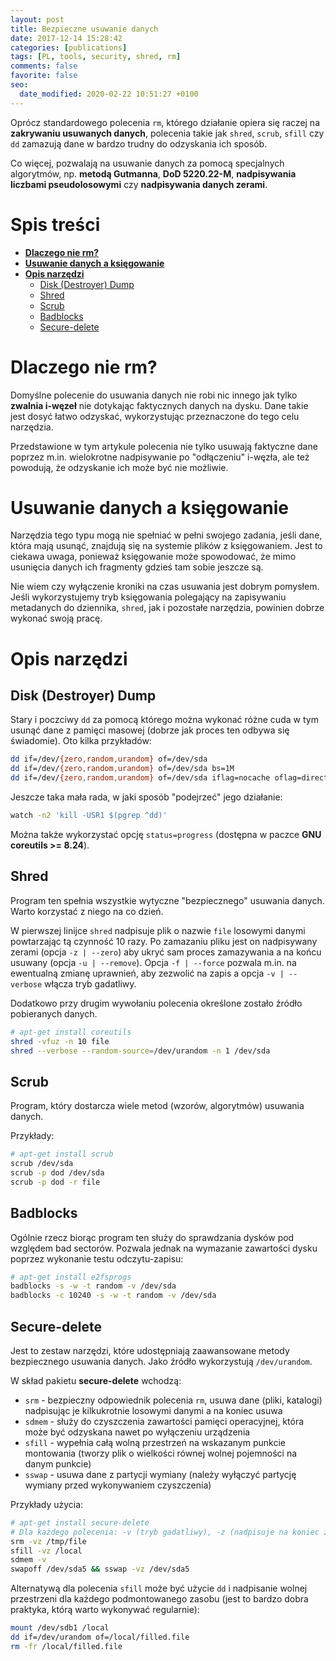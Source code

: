 ```yaml
---
layout: post
title: Bezpieczne usuwanie danych
date: 2017-12-14 15:28:42
categories: [publications]
tags: [PL, tools, security, shred, rm]
comments: false
favorite: false
seo:
  date_modified: 2020-02-22 10:51:27 +0100
---
```


Oprócz standardowego polecenia `rm`, którego działanie opiera się raczej na **zakrywaniu usuwanych danych**, polecenia takie jak `shred`, `scrub`, `sfill` czy `dd` zamazują dane w bardzo trudny do odzyskania ich sposób.

Co więcej, pozwalają na usuwanie danych za pomocą specjalnych algorytmów, np. **metodą Gutmanna**, **DoD 5220.22-M**, **nadpisywania liczbami pseudolosowymi** czy **nadpisywania danych zerami**.

# Spis treści

- **[Dlaczego nie rm?](#dlaczego-nie-rm)**
- **[Usuwanie danych a księgowanie](#usuwanie-danych-a-księgowanie)**
- **[Opis narzędzi](#opis-narzędzi)**
  * [Disk (Destroyer) Dump](#disk-destroyer-dump)
  * [Shred](#shred)
  * [Scrub](#scrub)
  * [Badblocks](#badblocks)
  * [Secure-delete](#secure-delete)

# Dlaczego nie rm?

Domyślne polecenie do usuwania danych nie robi nic innego jak tylko **zwalnia i-węzeł** nie dotykając faktycznych danych na dysku. Dane takie jest dosyć łatwo odzyskać, wykorzystując przeznaczone do tego celu narzędzia.

Przedstawione w tym artykule polecenia nie tylko usuwają faktyczne dane poprzez m.in. wielokrotne nadpisywanie po "odłączeniu" i-węzła, ale też powodują, że odzyskanie ich może być nie możliwie.

# Usuwanie danych a księgowanie

Narzędzia tego typu mogą nie spełniać w pełni swojego zadania, jeśli dane, która mają usunąć, znajdują się na systemie plików z księgowaniem. Jest to ciekawa uwaga, ponieważ księgowanie może spowodować, że mimo usunięcia danych ich fragmenty gdzieś tam sobie jeszcze są.

Nie wiem czy wyłączenie kroniki na czas usuwania jest dobrym pomysłem. Jeśli wykorzystujemy tryb księgowania polegający na zapisywaniu metadanych do dziennika, `shred`, jak i pozostałe narzędzia, powinien dobrze wykonać swoją pracę.

# Opis narzędzi

## Disk (Destroyer) Dump

Stary i poczciwy `dd` za pomocą którego można wykonać różne cuda w tym usunąć dane z pamięci masowej (dobrze jak proces ten odbywa się świadomie). Oto kilka przykładów:

```bash
dd if=/dev/{zero,random,urandom} of=/dev/sda
dd if=/dev/{zero,random,urandom} of=/dev/sda bs=1M
dd if=/dev/{zero,random,urandom} of=/dev/sda iflag=nocache oflag=direct bs=4096
```

Jeszcze taka mała rada, w jaki sposób "podejrzeć" jego działanie:

```bash
watch -n2 'kill -USR1 $(pgrep ^dd)'
```

Można także wykorzystać opcję `status=progress` (dostępna w paczce **GNU coreutils >= 8.24**).

## Shred

Program ten spełnia wszystkie wytyczne "bezpiecznego" usuwania danych. Warto korzystać z niego na co dzień.

W pierwszej linijce `shred` nadpisuje plik o nazwie `file` losowymi danymi powtarzając tą czynność 10 razy. Po zamazaniu pliku jest on nadpisywany zerami (opcja `-z | --zero`) aby ukryć sam proces zamazywania a na końcu usuwany (opcja `-u | --remove`). Opcja `-f | --force` pozwala m.in. na ewentualną zmianę uprawnień, aby zezwolić na zapis a opcja `-v | --verbose` włącza tryb gadatliwy.

Dodatkowo przy drugim wywołaniu polecenia określone zostało źródło pobieranych danych.

```bash
# apt-get install coreutils
shred -vfuz -n 10 file
shred --verbose --random-source=/dev/urandom -n 1 /dev/sda
```

## Scrub

Program, który dostarcza wiele metod (wzorów, algorytmów) usuwania danych.

Przykłady:

```bash
# apt-get install scrub
scrub /dev/sda
scrub -p dod /dev/sda
scrub -p dod -r file
```

## Badblocks

Ogólnie rzecz biorąc program ten służy do sprawdzania dysków pod względem bad sectorów. Pozwala jednak na wymazanie zawartości dysku poprzez wykonanie testu odczytu-zapisu:

```bash
# apt-get install e2fsprogs
badblocks -s -w -t random -v /dev/sda
badblocks -c 10240 -s -w -t random -v /dev/sda
```

## Secure-delete

Jest to zestaw narzędzi, które udostępniają zaawansowane metody bezpiecznego usuwania danych. Jako źródło wykorzystują `/dev/urandom`.

W skład pakietu **secure-delete** wchodzą:

- `srm` - bezpieczny odpowiednik polecenia `rm`, usuwa dane (pliki, katalogi) nadpisując je kilkukrotnie losowymi danymi a na koniec usuwa
- `sdmem` - służy do czyszczenia zawartości pamięci operacyjnej, która może być odzyskana nawet po wyłączeniu urządzenia
- `sfill` - wypełnia całą wolną przestrzeń na wskazanym punkcie montowania (tworzy plik o wielkości równej wolnej pojemności na danym punkcie)
- `sswap` - usuwa dane z partycji wymiany (należy wyłączyć partycję wymiany przed wykonywaniem czyszczenia)

Przykłady użycia:

```bash
# apt-get install secure-delete
# Dla każdego polecenia: -v (tryb gadatliwy), -z (nadpisuje na koniec zerami)
srm -vz /tmp/file
sfill -vz /local
sdmem -v
swapoff /dev/sda5 && sswap -vz /dev/sda5
```

Alternatywą dla polecenia `sfill` może być użycie `dd` i nadpisanie wolnej przestrzeni dla każdego podmontowanego zasobu (jest to bardzo dobra praktyka, którą warto wykonywać regularnie):

```bash
mount /dev/sdb1 /local
dd if=/dev/urandom of=/local/filled.file
rm -fr /local/filled.file
```
